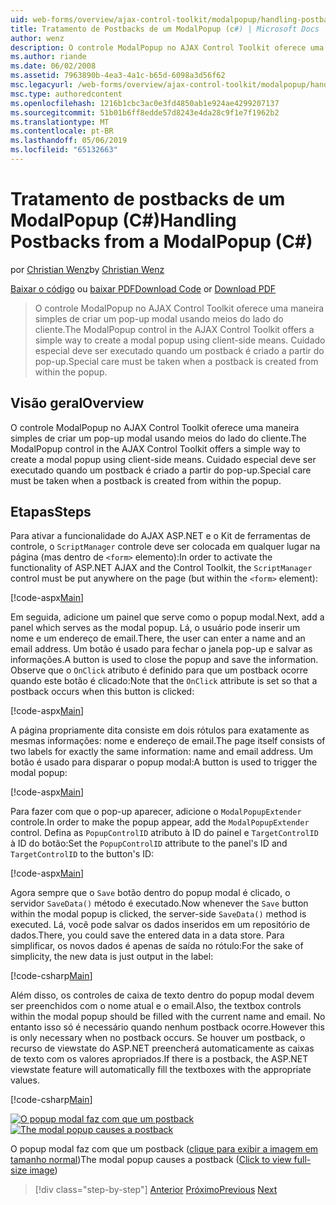 ```yaml
---
uid: web-forms/overview/ajax-control-toolkit/modalpopup/handling-postbacks-from-a-modalpopup-cs
title: Tratamento de Postbacks de um ModalPopup (c#) | Microsoft Docs
author: wenz
description: O controle ModalPopup no AJAX Control Toolkit oferece uma maneira simples de criar um pop-up modal usando meios do lado do cliente. Cuidado especial deve ser executado quando um pos...
ms.author: riande
ms.date: 06/02/2008
ms.assetid: 7963890b-4ea3-4a1c-b65d-6098a3d56f62
msc.legacyurl: /web-forms/overview/ajax-control-toolkit/modalpopup/handling-postbacks-from-a-modalpopup-cs
msc.type: authoredcontent
ms.openlocfilehash: 1216b1cbc3ac0e3fd4850ab1e924ae4299207137
ms.sourcegitcommit: 51b01b6ff8edde57d8243e4da28c9f1e7f1962b2
ms.translationtype: MT
ms.contentlocale: pt-BR
ms.lasthandoff: 05/06/2019
ms.locfileid: "65132663"
---
```

# <a name="handling-postbacks-from-a-modalpopup-c"></a><span data-ttu-id="b17c8-104">Tratamento de postbacks de um ModalPopup (C#)</span><span class="sxs-lookup"><span data-stu-id="b17c8-104">Handling Postbacks from a ModalPopup (C#)</span></span>

<span data-ttu-id="b17c8-105">por [Christian Wenz](https://github.com/wenz)</span><span class="sxs-lookup"><span data-stu-id="b17c8-105">by [Christian Wenz](https://github.com/wenz)</span></span>

<span data-ttu-id="b17c8-106">[Baixar o código](http://download.microsoft.com/download/2/4/0/24052038-f942-4336-905b-b60ae56f0dd5/ModalPopup3.cs.zip) ou [baixar PDF](http://download.microsoft.com/download/b/6/a/b6ae89ee-df69-4c87-9bfb-ad1eb2b23373/modalpopup3CS.pdf)</span><span class="sxs-lookup"><span data-stu-id="b17c8-106">[Download Code](http://download.microsoft.com/download/2/4/0/24052038-f942-4336-905b-b60ae56f0dd5/ModalPopup3.cs.zip) or [Download PDF](http://download.microsoft.com/download/b/6/a/b6ae89ee-df69-4c87-9bfb-ad1eb2b23373/modalpopup3CS.pdf)</span></span>

> <span data-ttu-id="b17c8-107">O controle ModalPopup no AJAX Control Toolkit oferece uma maneira simples de criar um pop-up modal usando meios do lado do cliente.</span><span class="sxs-lookup"><span data-stu-id="b17c8-107">The ModalPopup control in the AJAX Control Toolkit offers a simple way to create a modal popup using client-side means.</span></span> <span data-ttu-id="b17c8-108">Cuidado especial deve ser executado quando um postback é criado a partir do pop-up.</span><span class="sxs-lookup"><span data-stu-id="b17c8-108">Special care must be taken when a postback is created from within the popup.</span></span>

## <a name="overview"></a><span data-ttu-id="b17c8-109">Visão geral</span><span class="sxs-lookup"><span data-stu-id="b17c8-109">Overview</span></span>

<span data-ttu-id="b17c8-110">O controle ModalPopup no AJAX Control Toolkit oferece uma maneira simples de criar um pop-up modal usando meios do lado do cliente.</span><span class="sxs-lookup"><span data-stu-id="b17c8-110">The ModalPopup control in the AJAX Control Toolkit offers a simple way to create a modal popup using client-side means.</span></span> <span data-ttu-id="b17c8-111">Cuidado especial deve ser executado quando um postback é criado a partir do pop-up.</span><span class="sxs-lookup"><span data-stu-id="b17c8-111">Special care must be taken when a postback is created from within the popup.</span></span>

## <a name="steps"></a><span data-ttu-id="b17c8-112">Etapas</span><span class="sxs-lookup"><span data-stu-id="b17c8-112">Steps</span></span>

<span data-ttu-id="b17c8-113">Para ativar a funcionalidade do AJAX ASP.NET e o Kit de ferramentas de controle, o `ScriptManager` controle deve ser colocada em qualquer lugar na página (mas dentro de `<form>` elemento):</span><span class="sxs-lookup"><span data-stu-id="b17c8-113">In order to activate the functionality of ASP.NET AJAX and the Control Toolkit, the `ScriptManager` control must be put anywhere on the page (but within the `<form>` element):</span></span>

[!code-aspx[Main](handling-postbacks-from-a-modalpopup-cs/samples/sample1.aspx)]

<span data-ttu-id="b17c8-114">Em seguida, adicione um painel que serve como o popup modal.</span><span class="sxs-lookup"><span data-stu-id="b17c8-114">Next, add a panel which serves as the modal popup.</span></span> <span data-ttu-id="b17c8-115">Lá, o usuário pode inserir um nome e um endereço de email.</span><span class="sxs-lookup"><span data-stu-id="b17c8-115">There, the user can enter a name and an email address.</span></span> <span data-ttu-id="b17c8-116">Um botão é usado para fechar o janela pop-up e salvar as informações.</span><span class="sxs-lookup"><span data-stu-id="b17c8-116">A button is used to close the popup and save the information.</span></span> <span data-ttu-id="b17c8-117">Observe que o `OnClick` atributo é definido para que um postback ocorre quando este botão é clicado:</span><span class="sxs-lookup"><span data-stu-id="b17c8-117">Note that the `OnClick` attribute is set so that a postback occurs when this button is clicked:</span></span>

[!code-aspx[Main](handling-postbacks-from-a-modalpopup-cs/samples/sample2.aspx)]

<span data-ttu-id="b17c8-118">A página propriamente dita consiste em dois rótulos para exatamente as mesmas informações: nome e endereço de email.</span><span class="sxs-lookup"><span data-stu-id="b17c8-118">The page itself consists of two labels for exactly the same information: name and email address.</span></span> <span data-ttu-id="b17c8-119">Um botão é usado para disparar o popup modal:</span><span class="sxs-lookup"><span data-stu-id="b17c8-119">A button is used to trigger the modal popup:</span></span>

[!code-aspx[Main](handling-postbacks-from-a-modalpopup-cs/samples/sample3.aspx)]

<span data-ttu-id="b17c8-120">Para fazer com que o pop-up aparecer, adicione o `ModalPopupExtender` controle.</span><span class="sxs-lookup"><span data-stu-id="b17c8-120">In order to make the popup appear, add the `ModalPopupExtender` control.</span></span> <span data-ttu-id="b17c8-121">Defina as `PopupControlID` atributo à ID do painel e `TargetControlID` à ID do botão:</span><span class="sxs-lookup"><span data-stu-id="b17c8-121">Set the `PopupControlID` attribute to the panel's ID and `TargetControlID` to the button's ID:</span></span>

[!code-aspx[Main](handling-postbacks-from-a-modalpopup-cs/samples/sample4.aspx)]

<span data-ttu-id="b17c8-122">Agora sempre que o `Save` botão dentro do popup modal é clicado, o servidor `SaveData()` método é executado.</span><span class="sxs-lookup"><span data-stu-id="b17c8-122">Now whenever the `Save` button within the modal popup is clicked, the server-side `SaveData()` method is executed.</span></span> <span data-ttu-id="b17c8-123">Lá, você pode salvar os dados inseridos em um repositório de dados.</span><span class="sxs-lookup"><span data-stu-id="b17c8-123">There, you could save the entered data in a data store.</span></span> <span data-ttu-id="b17c8-124">Para simplificar, os novos dados é apenas de saída no rótulo:</span><span class="sxs-lookup"><span data-stu-id="b17c8-124">For the sake of simplicity, the new data is just output in the label:</span></span>

[!code-csharp[Main](handling-postbacks-from-a-modalpopup-cs/samples/sample5.cs)]

<span data-ttu-id="b17c8-125">Além disso, os controles de caixa de texto dentro do popup modal devem ser preenchidos com o nome atual e o email.</span><span class="sxs-lookup"><span data-stu-id="b17c8-125">Also, the textbox controls within the modal popup should be filled with the current name and email.</span></span> <span data-ttu-id="b17c8-126">No entanto isso só é necessário quando nenhum postback ocorre.</span><span class="sxs-lookup"><span data-stu-id="b17c8-126">However this is only necessary when no postback occurs.</span></span> <span data-ttu-id="b17c8-127">Se houver um postback, o recurso de viewstate do ASP.NET preencherá automaticamente as caixas de texto com os valores apropriados.</span><span class="sxs-lookup"><span data-stu-id="b17c8-127">If there is a postback, the ASP.NET viewstate feature will automatically fill the textboxes with the appropriate values.</span></span>

[!code-csharp[Main](handling-postbacks-from-a-modalpopup-cs/samples/sample6.cs)]

<span data-ttu-id="b17c8-128">[![O popup modal faz com que um postback](handling-postbacks-from-a-modalpopup-cs/_static/image2.png)](handling-postbacks-from-a-modalpopup-cs/_static/image1.png)</span><span class="sxs-lookup"><span data-stu-id="b17c8-128">[![The modal popup causes a postback](handling-postbacks-from-a-modalpopup-cs/_static/image2.png)](handling-postbacks-from-a-modalpopup-cs/_static/image1.png)</span></span>

<span data-ttu-id="b17c8-129">O popup modal faz com que um postback ([clique para exibir a imagem em tamanho normal](handling-postbacks-from-a-modalpopup-cs/_static/image3.png))</span><span class="sxs-lookup"><span data-stu-id="b17c8-129">The modal popup causes a postback ([Click to view full-size image](handling-postbacks-from-a-modalpopup-cs/_static/image3.png))</span></span>

> [!div class="step-by-step"]
> <span data-ttu-id="b17c8-130">[Anterior](using-modalpopup-with-a-repeater-control-cs.md)
> [Próximo](positioning-a-modalpopup-cs.md)</span><span class="sxs-lookup"><span data-stu-id="b17c8-130">[Previous](using-modalpopup-with-a-repeater-control-cs.md)
[Next](positioning-a-modalpopup-cs.md)</span></span>
